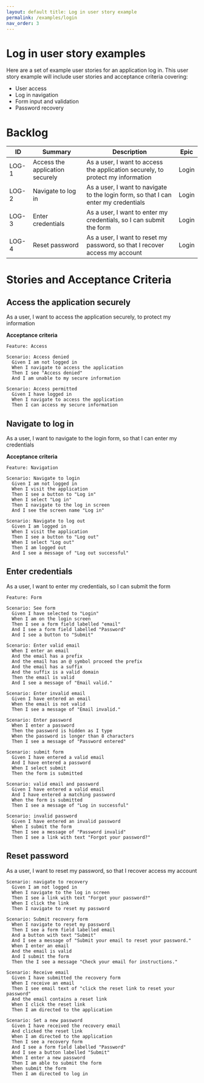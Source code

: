 ```yaml
---
layout: default title: Log in user story example
permalink: /examples/login
nav_order: 3
---
```


# Log in user story examples

Here are a set of example user stories for an application log in. This user story example will include user stories and acceptance criteria covering:

- User access
- Log in navigation
- Form input and validation
- Password recovery

# Backlog

| ID | Summary | Description | Epic |
| --- | --- | --- | --- |
| LOG-1 | Access the application securely | As a user, I want to access the application securely, to protect my information | Login |
| LOG-2 | Navigate to log in | As a user, I want to navigate to the login form, so that I can enter my credentials | Login |
| LOG-3 | Enter credentials | As a user, I want to enter my credentials, so I can submit the form | Login |
| LOG-4 | Reset password | As a user, I want to reset my password, so that I recover access my account | Login |

# Stories and Acceptance Criteria

## Access the application securely

As a user, I want to access the application securely, to protect my information

**Acceptance criteria**

```
Feature: Access

Scenario: Access denied
  Given I am not logged in
  When I navigate to access the application
  Then I see "Access denied"
  And I am unable to my secure information

Scenario: Access permitted
  Given I have logged in
  When I navigate to access the application
  Then I can access my secure information
```

## Navigate to log in

As a user, I want to navigate to the login form, so that I can enter my credentials

**Acceptance criteria**

```
Feature: Navigation

Scenario: Navigate to login
  Given I am not logged in
  When I visit the application
  Then I see a button to "Log in"
  When I select "Log in"
  Then I navigate to the log in screen
  And I see the screen name "Log in"

Scenario: Navigate to log out
  Given I am logged in
  When I visit the application
  Then I see a button to "Log out"
  When I select "Log out"
  Then I am logged out
  And I see a message of "Log out successful"

```

## Enter credentials

As a user, I want to enter my credentials, so I can submit the form

```
Feature: Form

Scenario: See form
  Given I have selected to "Login"
  When I am on the login screen
  Then I see a form field labelled "email"
  And I see a form field labelled "Password"
  And I see a button to "Submit"

Scenario: Enter valid email
  When I enter an email
  And the email has a prefix
  And the email has an @ symbol proceed the prefix
  And the email has a suffix
  And the suffix is a valid domain
  Then the email is valid
  And I see a message of "Email valid."

Scenario: Enter invalid email
  Given I have entered an email
  When the email is not valid
  Then I see a message of "Email invalid."

Scenario: Enter password
  When I enter a password
  Then the password is hidden as I type
  When the password is longer than 8 characters
  Then I see a message of "Password entered"

Scenario: submit form
  Given I have entered a valid email
  And I have entered a password
  When I select submit
  Then the form is submitted

Scenario: valid email and password
  Given I have entered a valid email
  And I have entered a matching password
  When the form is submitted
  Then I see a message of "Log in successful"

Scenario: invalid password
  Given I have entered an invalid password
  When I submit the form
  Then I see a message of "Password invalid"
  Then I see a link with text "Forgot your password?"

```

## Reset password

As a user, I want to reset my password, so that I recover access my account

```
Scenario: navigate to recovery
  Given I am not logged in
  When I navigate to the log in screen
  Then I see a link with text "Forgot your password?"
  When I click the link
  Then I navigate to reset my password

Scenario: Submit recovery form
  When I navigate to reset my password
  Then I see a form field labelled email
  And a button with text "Submit"
  And I see a message of "Submit your email to reset your password."
  When I enter an email
  And the email is valid
  And I submit the form
  Then the I see a message "Check your email for instructions."

Scenario: Receive email
  Given I have submitted the recovery form
  When I receive an email
  Then I see email text of "click the reset link to reset your password"
  And the email contains a reset link
  When I click the reset link
  Then I am directed to the application

Scenario: Set a new password
  Given I have received the recovery email
  And clicked the reset link
  When I am directed to the application
  Then I see a recovery form
  And I see a form field labelled "Password"
  And I see a button labelled "Submit"
  When I enter a new password
  Then I am able to submit the form
  When submit the form
  Then I am directed to log in

```
